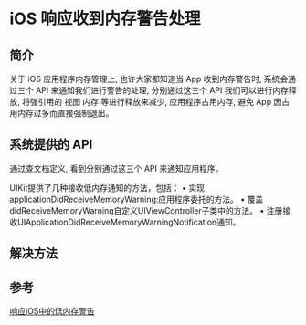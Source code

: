 # iOS 响应收到内存警告处理

## 简介

关于 iOS 应用程序内存管理上, 也许大家都知道当 App 收到内存警告时, 系统会通过三个 API 来通知我们进行警告的处理, 分别通过这三个 API 我们可以进行内存释放, 将强引用的 视图 内存 等进行释放来减少, 应用程序占用内存, 避免 App 因占用内存过多而直接强制退出。

## 系统提供的 API

通过查文档定义, 看到分别通过这三个 API 来通知应用程序。

UIKit提供了几种接收低内存通知的方法，包括：
	•	实现applicationDidReceiveMemoryWarning:应用程序委托的方法。
	•	覆盖didReceiveMemoryWarning自定义UIViewController子类中的方法。
	•	注册接收UIApplicationDidReceiveMemoryWarningNotification通知。
	
## 解决方法 



## 参考

[响应iOS中的低内存警告](https://developer.apple.com/library/archive/documentation/Performance/Conceptual/ManagingMemory/Articles/MemoryAlloc.html#//apple_ref/doc/uid/20001881-SW1)


